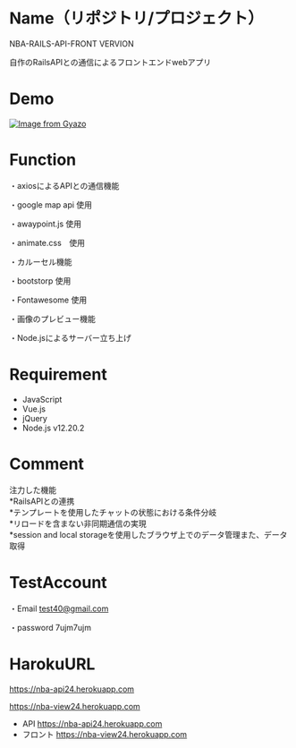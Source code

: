 # Name（リポジトリ/プロジェクト）
 
NBA-RAILS-API-FRONT VERVION

自作のRailsAPIとの通信によるフロントエンドwebアプリ

# Demo
 
[![Image from Gyazo](https://i.gyazo.com/0f6bb2a48fb4beaf26087d5de62bd876.jpg)](https://gyazo.com/0f6bb2a48fb4beaf26087d5de62bd876)
 
# Function
 
・axiosによるAPIとの通信機能

・google map api 使用

・awaypoint.js 使用
 
・animate.css　使用

・カルーセル機能 

・bootstorp 使用

・Fontawesome 使用

・画像のプレビュー機能 

・Node.jsによるサーバー立ち上げ
 
# Requirement

* JavaScript 
* Vue.js 
* jQuery
* Node.js v12.20.2


# Comment
 
 注力した機能  
  *RailsAPIとの連携  
  *テンプレートを使用したチャットの状態における条件分岐  
  *リロードを含まない非同期通信の実現  
  *session and local storageを使用したブラウザ上でのデータ管理また、データ取得

# TestAccount 

・Email test40@gmail.com

・password 7ujm7ujm
 
# HarokuURL 

https://nba-api24.herokuapp.com 

https://nba-view24.herokuapp.com 

* API https://nba-api24.herokuapp.com 
* フロント https://nba-view24.herokuapp.com 
